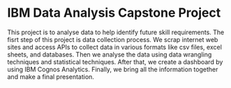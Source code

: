 # IBM Data Analysis Capstone Project
This project is to analyse data to help identify future skill requirements. 
The fisrt step of this project is data collection process. We scrap internet web sites and access APIs to collect data in various formats like csv files, excel sheets, and databases. Then we analyse the data using data wrangling techniques and statistical techniques. After that, we create a dashboard by using IBM Cognos Analytics. Finally, we bring all the information together and make a final presentation.  





 
 

